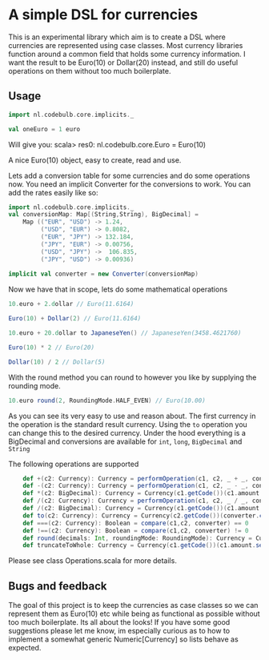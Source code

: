 # A simple DSL for currencies
This is an experimental library which aim is to create a DSL where currencies are 
represented using case classes. Most currency libraries function around a common field that holds some currency 
information. I want the result to be Euro(10) or Dollar(20) instead, and still do useful operations on them without too much boilerplate.

## Usage

```scala
import nl.codebulb.core.implicits._

val oneEuro = 1 euro

```
Will give you:
scala> res0: nl.codebulb.core.Euro = Euro(10)

A nice Euro(10) object, easy to create, read and use.


Lets add a conversion table for some currencies and do some operations now.
You need an implicit Converter for the conversions to work. You can add the rates easily like so:

```scala
import nl.codebulb.core.implicits._
val conversionMap: Map[(String,String), BigDecimal] = 
    Map (("EUR", "USD") -> 1.24,
         ("USD", "EUR") -> 0.8082,
         ("EUR", "JPY") -> 132.184,
         ("JPY", "EUR") -> 0.00756,
         ("USD", "JPY") ->  106.835,
         ("JPY", "USD") -> 0.00936)
         
implicit val converter = new Converter(conversionMap)
```
Now we have that in scope, lets do some mathematical operations
```scala
10.euro + 2.dollar // Euro(11.6164)

Euro(10) + Dollar(2) // Euro(11.6164)

10.euro + 20.dollar to JapaneseYen() // JapaneseYen(3458.4621760)

Euro(10) * 2 // Euro(20)

Dollar(10) / 2 // Dollar(5)

```
With the round method you can round to however you like by supplying the rounding mode.
```scala
10.euro round(2, RoundingMode.HALF_EVEN) // Euro(10.00)
```

As you can see its very easy to use and reason about. The first currency in the operation is the standard result currency. Using the ```to``` operation you can change this to the desired currency.
Under the hood everything is a BigDecimal and conversions are available for ``int``, ``long``, ``BigDecimal`` and ``String``


The following operations are supported
```scala
    def +(c2: Currency): Currency = performOperation(c1, c2, _ + _, converter)
    def -(c2: Currency): Currency = performOperation(c1, c2, _ - _, converter)
    def *(c2: BigDecimal): Currency = Currency(c1.getCode())(c1.amount * c2)
    def /(c2: Currency): Currency = performOperation(c1, c2, _ / _, converter)
    def /(c2: BigDecimal): Currency = Currency(c1.getCode())(c1.amount / c2)
    def to(c2: Currency): Currency = Currency(c2.getCode())(converter.convert(c1,c2).amount)
    def ===(c2: Currency): Boolean = compare(c1,c2, converter) == 0
    def !==(c2: Currency): Boolean = compare(c1,c2, converter) != 0
    def round(decimals: Int, roundingMode: RoundingMode): Currency = Currency(c1.getCode())(c1.amount.setScale(decimals, roundingMode))
    def truncateToWhole: Currency = Currency(c1.getCode())(c1.amount.setScale(0, RoundingMode.FLOOR))
```
Please see class Operations.scala for more details.
## Bugs and feedback
The goal of this project is to keep the currencies as case classes so we can represent them as Euro(10) etc while being as functional as possible without too much boilerplate. Its all about the looks! If you have some good suggestions please let me know, im especially curious as to how to implement a somewhat generic Numeric[Currency] so lists behave as expected.